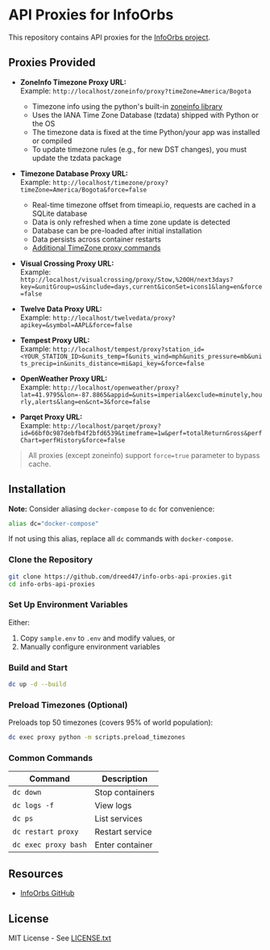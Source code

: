 # API Proxies for InfoOrbs

This repository contains API proxies for the [InfoOrbs project](https://github.com/brettdottech/info-orbs).

## Proxies Provided

- **ZoneInfo Timezone Proxy URL:**  
  Example: `http://localhost/zoneinfo/proxy?timeZone=America/Bogota`

  - Timezone info using the python's built-in [zoneinfo library](https://docs.python.org/3/library/zoneinfo.html)
  - Uses the IANA Time Zone Database (tzdata) shipped with Python or the OS
  - The timezone data is fixed at the time Python/your app was installed or compiled
  - To update timezone rules (e.g., for new DST changes), you must update the tzdata package

- **Timezone Database Proxy URL:**  
  Example: `http://localhost/timezone/proxy?timeZone=America/Bogota&force=false`

  - Real-time timezone offset from timeapi.io, requests are cached in a SQLite database
  - Data is only refreshed when a time zone update is detected
  - Database can be pre-loaded after initial installation
  - Data persists across container restarts
  - [Additional TimeZone proxy commands](/README-docker.md#timezone-proxy-commands)

- **Visual Crossing Proxy URL:**  
  Example: `http://localhost/visualcrossing/proxy/Stow,%20OH/next3days?key=&unitGroup=us&include=days,current&iconSet=icons1&lang=en&force=false`

- **Twelve Data Proxy URL:**  
  Example: `http://localhost/twelvedata/proxy?apikey=&symbol=AAPL&force=false`

- **Tempest Proxy URL:**  
  Example: `http://localhost/tempest/proxy?station_id=<YOUR_STATION_ID>&units_temp=f&units_wind=mph&units_pressure=mb&units_precip=in&units_distance=mi&api_key=&force=false`

- **OpenWeather Proxy URL:**  
  Example: `http://localhost/openweather/proxy?lat=41.9795&lon=-87.8865&appid=&units=imperial&exclude=minutely,hourly,alerts&lang=en&cnt=3&force=false`

- **Parqet Proxy URL:**  
  Example: `http://localhost/parqet/proxy?id=66bf0c987debfb4f2bfd6539&timeframe=1w&perf=totalReturnGross&perfChart=perfHistory&force=false`

> All proxies (except zoneinfo) support `force=true` parameter to bypass cache.

## Installation

**Note:** Consider aliasing `docker-compose` to `dc` for convenience:

```bash
alias dc="docker-compose"
```

If not using this alias, replace all `dc` commands with `docker-compose`.

### Clone the Repository

```bash
git clone https://github.com/dreed47/info-orbs-api-proxies.git
cd info-orbs-api-proxies
```

### Set Up Environment Variables

Either:

1. Copy `sample.env` to `.env` and modify values, or
2. Manually configure environment variables

### Build and Start

```bash
dc up -d --build
```

### Preload Timezones (Optional)

Preloads top 50 timezones (covers 95% of world population):

```bash
dc exec proxy python -m scripts.preload_timezones
```

### Common Commands

| Command              | Description     |
| -------------------- | --------------- |
| `dc down`            | Stop containers |
| `dc logs -f`         | View logs       |
| `dc ps`              | List services   |
| `dc restart proxy`   | Restart service |
| `dc exec proxy bash` | Enter container |

## Resources

- [InfoOrbs GitHub](https://github.com/brettdottech/info-orbs)

## License

MIT License - See [LICENSE.txt](LICENSE.txt)
